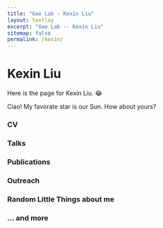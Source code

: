 ```yaml
---
title: "Gao Lab - Kexin Liu"
layout: textlay
excerpt: "Gao Lab -- Kexin Liu"
sitemap: false
permalink: /kexin/
---
```


# Kexin Liu

Here is the page for Kexin Liu. :joy:

Ciao! My favorate star is our Sun. How about yours?


### CV

### Talks

### Publications

### Outreach

### Random Little Things about me

### ... and more